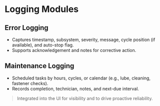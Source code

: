 # Logging Modules

## Error Logging
- Captures timestamp, subsystem, severity, message, cycle position (if available), and auto-stop flag.
- Supports acknowledgement and notes for corrective action.

## Maintenance Logging
- Scheduled tasks by hours, cycles, or calendar (e.g., lube, cleaning, fastener checks).
- Records completion, technician, notes, and next-due interval.

> Integrated into the UI for visibility and to drive proactive reliability.
